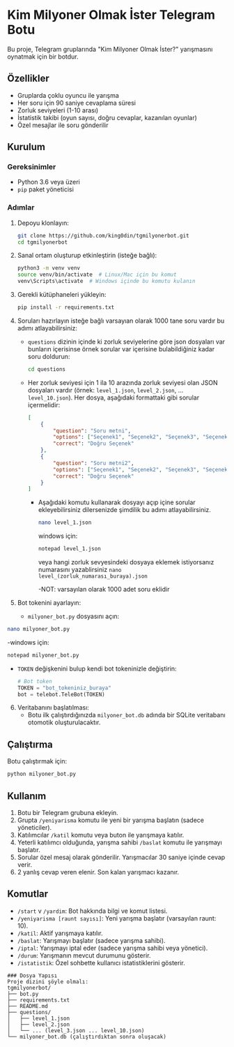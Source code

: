 # Kim Milyoner Olmak İster Telegram Botu
Bu proje, Telegram gruplarında "Kim Milyoner Olmak İster?" yarışmasını oynatmak için bir botdur.
## Özellikler
- Gruplarda çoklu oyuncu ile yarışma
- Her soru için 90 saniye cevaplama süresi
- Zorluk seviyeleri (1-10 arası)
- İstatistik takibi (oyun sayısı, doğru cevaplar, kazanılan oyunlar)
- Özel mesajlar ile soru gönderilir
## Kurulum
### Gereksinimler
- Python 3.6 veya üzeri
- `pip` paket yöneticisi
### Adımlar
1. Depoyu klonlayın:
   ```bash
   git clone https://github.com/king0din/tgmilyonerbot.git
   cd tgmilyonerbot
   ```
2. Sanal ortam oluşturup etkinleştirin (isteğe bağlı):
   ```bash
   python3 -m venv venv
   source venv/bin/activate  # Linux/Mac için bu komut
   venv\Scripts\activate  # Windows içinde bu komutu kulanın
   ```
3. Gerekli kütüphaneleri yükleyin:
   ```bash
   pip install -r requirements.txt
   ```
4. Soruları hazırlayın isteğe bağlı varsayıan olarak 1000 tane soru vardır bu adımı atlayabilirsiniz:
   - `questions` dizinin içinde ki zorluk seviyelerine göre json dosyaları var bunların içerisinse örnek sorular var içerisine bulabildiğiniz kadar soru doldurun:
     ```bash
     cd questions
     ```
   - Her zorluk seviyesi için 1 ila 10 arazında zorluk seviyesi olan JSON dosyaları vardır (örnek: `level_1.json`, `level_2.json`, ... `level_10.json`). Her dosya, aşağıdaki formattaki gibi sorular içermelidir:
     ```json
     [
         {
             "question": "Soru metni",
             "options": ["Seçenek1", "Seçenek2", "Seçenek3", "Seçenek4"],
             "correct": "Doğru Seçenek"
         },
         {
             "question": "Soru metni2",
             "options": ["Seçenek1", "Seçenek2", "Seçenek3", "Seçenek4"],
             "correct": "Doğru Seçenek"
         }
     ]
     ```
     - Aşağıdaki komutu kullanarak dosyayı açıp içine sorular ekleyebilirsiniz dilersenizde şimdilik bu adımı atlayabilirsiniz.
       ```bash
       nano level_1.json
       ```
       windows için:
       ```bash
       notepad level_1.json
       ```
       veya hangi zorluk sevyesindeki dosyaya eklemek istiyorsanız numarasını yazablirsiniz `nano level_(zorluk_numarası_buraya).json`

       -NOT: varsayılan olarak 1000 adet soru eklidir
       
5. Bot tokenini ayarlayın:
   - `milyoner_bot.py` dosyasını açın:
```bash
nano milyoner_bot.py
```
-windows için:
```bash
notepad milyoner_bot.py
```

- `TOKEN` değişkenini bulup kendi bot tokeninizle değiştirin:
     ```python
     # Bot token
     TOKEN = "bot_tokeniniz_buraya"
     bot = telebot.TeleBot(TOKEN)
     ```
6. Veritabanını başlatılması:
   - Botu ilk çalıştırdığınızda `milyoner_bot.db` adında bir SQLite veritabanı otomotik oluşturulacaktır.
## Çalıştırma
Botu çalıştırmak için:
```bash
python milyoner_bot.py
```

## Kullanım
1. Botu bir Telegram grubuna ekleyin.
2. Grupta `/yeniyarisma` komutu ile yeni bir yarışma başlatın (sadece yöneticiler).
3. Katılımcılar `/katil` komutu veya buton ile yarışmaya katılır.
4. Yeterli katılımcı olduğunda, yarışma sahibi `/baslat` komutu ile yarışmayı başlatır.
5. Sorular özel mesaj olarak gönderilir. Yarışmacılar 30 saniye içinde cevap verir.
6. 2 yanlış cevap veren elenir. Son kalan yarışmacı kazanır.

## Komutlar
- `/start` v `/yardim`: Bot hakkında bilgi ve komut listesi.
- `/yeniyarisma [raunt sayısı]`: Yeni yarışma başlatır (varsayılan raunt: 10).
- `/katil`: Aktif yarışmaya katılır.
- `/baslat`: Yarışmayı başlatır (sadece yarışma sahibi).
- `/iptal`: Yarışmayı iptal eder (sadece yarışma sahibi veya yönetici).
- `/durum`: Yarışmanın mevcut durumunu gösterir.
- `/istatistik`: Özel sohbette kullanıcı istatistiklerini gösterir.
```
### Dosya Yapısı
Proje dizini şöyle olmalı:
tgmilyonerbot/
├── bot.py
├── requirements.txt
├── README.md
├── questions/
│   ├── level_1.json
│   ├── level_2.json
│   └── ... (level_3.json ... level_10.json)
└── milyoner_bot.db (çalıştırdıktan sonra oluşacak)
```

